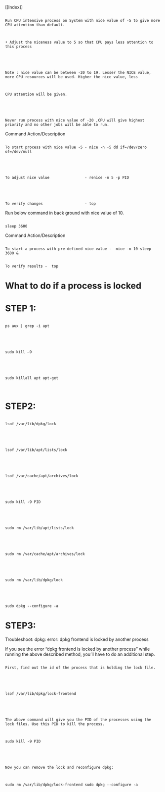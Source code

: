 [[Index]] 

~~~~

Run CPU intensive process on System with nice value of -5 to give more CPU attention than default.  

  

• Adjust the niceness value to 5 so that CPU pays less attention to this process  

  

  

Note : nice value can be between -20 to 19. Lesser the NICE value, more CPU resources will be used. Higher the nice value, less  

  

CPU attention will be given.  

  

  

Never run process with nice value of -20 ,CPU will give highest priority and no other jobs will be able to run.

~~~~

  

Command Action/Description  

  

~~~~

To start process with nice value -5 - nice -n -5 dd if=/dev/zero of=/dev/null  

  

  

To adjust nice value                - renice -n 5 -p PID              

  

  

To verify changes                   - top  

~~~~

  

Run below command in back ground with nice value of 10.

  

~~~~

sleep 3600

~~~~

  

Command Action/Description  

  

~~~~

To start a process with pre-defined nice value -  nice -n 10 sleep 3600 &  

~~~~

~~~~

To verify results -  top  

~~~~

  

# What to do if a process is locked

  
  

# STEP 1:  

  

~~~~

ps aux | grep -i apt  

  

  

sudo kill –9  

  

  

sudo killall apt apt-get

  

~~~~

  

# STEP2:  

  

~~~~

lsof /var/lib/dpkg/lock  

  

  

lsof /var/lib/apt/lists/lock  

  

  

lsof /var/cache/apt/archives/lock  

  

  

sudo kill -9 PID  

  

  

sudo rm /var/lib/apt/lists/lock  

  

  

sudo rm /var/cache/apt/archives/lock  

  

  

sudo rm /var/lib/dpkg/lock    

  

  

sudo dpkg --configure -a

~~~~

# STEP3:  

  

Troubleshoot: dpkg: error: dpkg frontend is locked by another process

If you see the error “dpkg frontend is locked by another process” while running the above described method, you’ll have to do an additional step.

~~~~

First, find out the id of the process that is holding the lock file.

  

  

lsof /var/lib/dpkg/lock-frontend

  

  

The above command will give you the PID of the processes using the lock files. Use this PID to kill the process.

  

sudo kill -9 PID

  

  

Now you can remove the lock and reconfigure dpkg:

  

sudo rm /var/lib/dpkg/lock-frontend sudo dpkg --configure -a  

~~~~